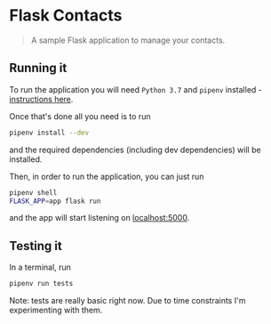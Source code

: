 # Flask Contacts

> A sample Flask application to manage your contacts.

## Running it

To run the application you will need `Python 3.7` and `pipenv` installed - [instructions here](https://pipenv.readthedocs.io/en/latest/install/#installing-pipenv).

Once that's done all you need is to run

```bash
pipenv install --dev
```

and the required dependencies (including dev dependencies) will be installed.

Then, in order to run the application, you can just run

```bash
pipenv shell
FLASK_APP=app flask run
```

and the app will start listening on [localhost:5000](http://localhost:5000).

## Testing it

In a terminal, run

```bash
pipenv run tests
```

Note: tests are really basic right now. Due to time constraints I'm experimenting with them.
